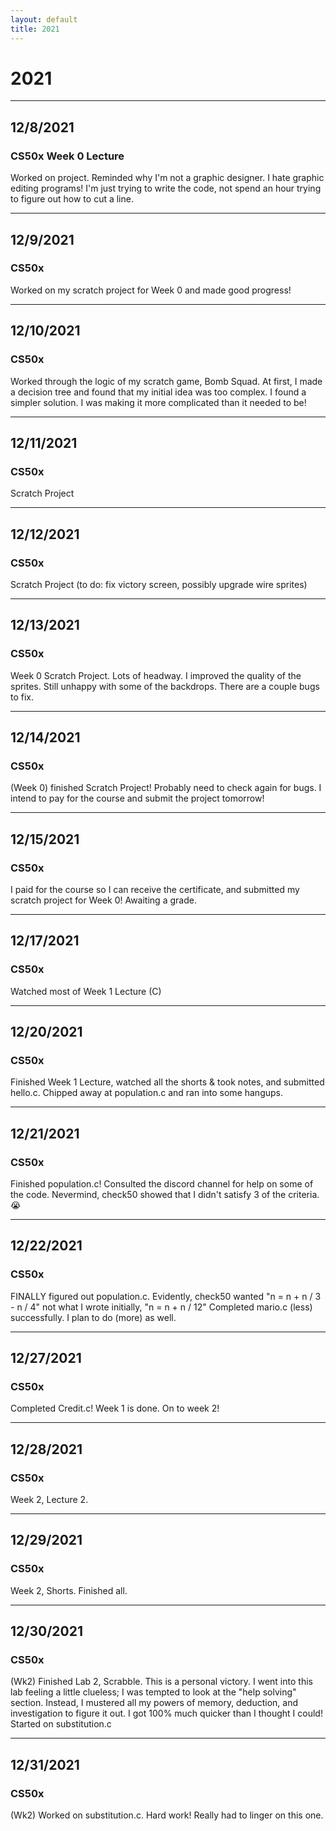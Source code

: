```yaml
---
layout: default
title: 2021
---
```


# 2021

---

## 12/8/2021
### CS50x Week 0 Lecture

Worked on project. Reminded why I'm not a graphic designer. I hate graphic editing programs! I'm just trying to write the code, not spend an hour trying to figure out how to cut a line.

---

## 12/9/2021
### CS50x

Worked on my scratch project for Week 0 and made good progress!

---

## 12/10/2021
### CS50x

Worked through the logic of my scratch game, Bomb Squad. At first, I made a decision tree and found that my initial idea was too complex. I found a simpler solution. I was making it more complicated than it needed to be!

---

## 12/11/2021
### CS50x

Scratch Project

---

## 12/12/2021
### CS50x

Scratch Project (to do: fix victory screen, possibly upgrade wire sprites)

---

## 12/13/2021
### CS50x

Week 0 Scratch Project. Lots of headway. I improved the quality of the sprites. Still unhappy with some of the backdrops. There are a couple bugs to fix.

---

## 12/14/2021
### CS50x

(Week 0) finished Scratch Project! Probably need to check again for bugs. I intend to pay for the course and submit the project tomorrow!

---

## 12/15/2021
### CS50x

I paid for the course so I can receive the certificate, and submitted my scratch project for Week 0! Awaiting a grade.

---

## 12/17/2021
### CS50x

Watched most of Week 1 Lecture (C)

---

## 12/20/2021
### CS50x

Finished Week 1 Lecture, watched all the shorts & took notes, and submitted hello.c. Chipped away at population.c and ran into some hangups.

---

## 12/21/2021
### CS50x

Finished population.c! Consulted the discord channel for help on some of the code. Nevermind, check50 showed that I didn't satisfy 3 of the criteria. 😭

---

## 12/22/2021
### CS50x

FINALLY figured out population.c. Evidently, check50 wanted "n = n + n / 3 - n / 4" not what I wrote initially, "n = n + n / 12"
Completed mario.c (less) successfully. I plan to do (more) as well.

---

## 12/27/2021
### CS50x

Completed Credit.c! Week 1 is done. On to week 2!

---

## 12/28/2021
### CS50x

Week 2, Lecture 2.

---

## 12/29/2021
### CS50x

Week 2, Shorts. Finished all.

---

## 12/30/2021
### CS50x

(Wk2) Finished Lab 2, Scrabble. This is a personal victory. I went into this lab feeling a little clueless; I was tempted to look at the "help solving" section. Instead, I mustered all my powers of memory, deduction, and investigation to figure it out. I got 100% much quicker than I thought I could! Started on substitution.c

---

## 12/31/2021
### CS50x

(Wk2) Worked on substitution.c. Hard work! Really had to linger on this one.
